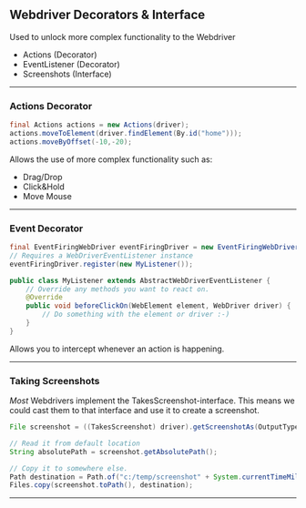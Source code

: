 ## Webdriver Decorators & Interface

Used to unlock more complex functionality to the Webdriver

- Actions (Decorator)
- EventListener (Decorator)
- Screenshots (Interface)

--- 

### Actions Decorator

```java
final Actions actions = new Actions(driver);
actions.moveToElement(driver.findElement(By.id("home")));
actions.moveByOffset(-10,-20);
```

Allows the use of more complex functionality such as:
- Drag/Drop
- Click&Hold
- Move Mouse

---

### Event Decorator

```java
final EventFiringWebDriver eventFiringDriver = new EventFiringWebDriver(driver);
// Requires a WebDriverEventListener instance
eventFiringDriver.register(new MyListener()); 

public class MyListener extends AbstractWebDriverEventListener {    
    // Override any methods you want to react on.
    @Override
    public void beforeClickOn(WebElement element, WebDriver driver) {
        // Do something with the element or driver :-)
    }
}

```

Allows you to intercept whenever an action is happening.

--- 

### Taking Screenshots

*Most* Webdrivers implement the TakesScreenshot-interface.
This means we could cast them to that interface and use it to create a screenshot.

```java
File screenshot = ((TakesScreenshot) driver).getScreenshotAs(OutputType.FILE);

// Read it from default location
String absolutePath = screenshot.getAbsolutePath();

// Copy it to somewhere else.
Path destination = Path.of("c:/temp/screenshot" + System.currentTimeMillis() + ".png");
Files.copy(screenshot.toPath(), destination);
```

---



